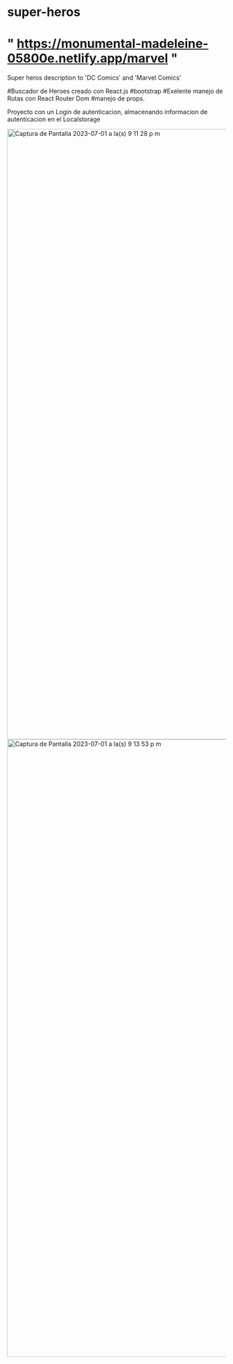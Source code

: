 # super-heros
# " https://monumental-madeleine-05800e.netlify.app/marvel "
Super heros description to 'DC Comics' and 'Marvel Comics'

#Buscador de Heroes creado con React.js 
#bootstrap 
#Exelente manejo de Rutas con React Router Dom
#manejo de props.

Proyecto con un Login de autenticacion, almacenando informacion de
autenticacion en el Localstorage

<img width="1409" alt="Captura de Pantalla 2023-07-01 a la(s) 9 11 28 p m" src="https://github.com/Xhan88/super-heros/assets/101303440/184660ce-94ea-4587-8502-d25a5929eeac">
<img width="1426" alt="Captura de Pantalla 2023-07-01 a la(s) 9 13 53 p m" src="https://github.com/Xhan88/super-heros/assets/101303440/cb035b08-df66-4f69-b75c-b46b1340c36c">
